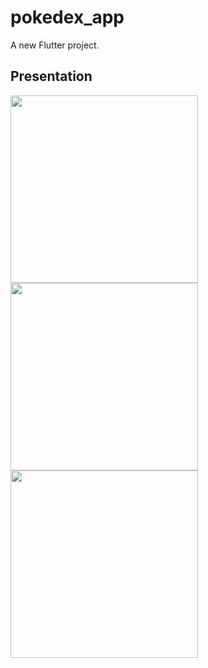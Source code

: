 # pokedex_app

A new Flutter project.

## Presentation

 <img src="https://user-images.githubusercontent.com/89297042/201432004-3e262962-395d-4056-bedb-8ef8aa3b7542.jpg" width="300">
 <img src="https://user-images.githubusercontent.com/89297042/201432010-5358f423-83a8-477d-ad71-cecb9192dd94.jpg" width="300">
 <img src="https://user-images.githubusercontent.com/89297042/201432014-d941844b-7bbb-47c2-8249-0ae11a551ffa.jpg" width="300">
